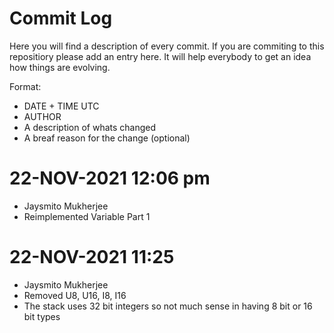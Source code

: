# Commit Log

Here you will find a description of every commit.
If you are commiting to this repositiory please add an entry here. It will help everybody to get an idea how things are evolving.

Format:

- DATE + TIME UTC
- AUTHOR
- A description of whats changed
- A breaf reason for the change (optional)


# 22-NOV-2021 12:06 pm
 - Jaysmito Mukherjee
 - Reimplemented Variable Part 1

# 22-NOV-2021 11:25
 - Jaysmito Mukherjee
 - Removed U8, U16, I8, I16
 - The stack uses 32 bit integers so not much sense in having 8 bit or 16 bit types
